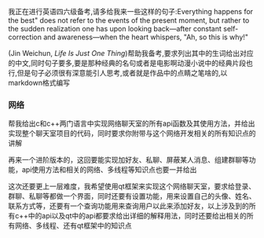我正在进行英语四六级备考,请多给我来一些这样的句子:Everything happens for the best" does not refer to the events of the present moment, but rather to the sudden realization one has upon looking back—after constant self-correction and awareness—when the heart whispers, "Ah, so this is why!"

(Jin Weichun, *Life Is Just One Thing*)帮助我备考,要求列出其中的生词给出对应的中文,同时句子要多,要是那种经典的名句或者是电影啊动漫小说中的经典片段也行,但是句子必须很有深意能引人思考,或者就是作品中的点睛之笔啥的,以markdown格式编写

### 网络
帮我给出c和c++两门语言中实现网络聊天室的所有api函数及其使用方法，并给出实现整个聊天室项目的代码，同时要求你附带与这个网络开发相关的所有知识点的讲解

再来一个进阶版本的，这回要能实现加好友、私聊、屏蔽某人消息、组建群聊等功能，api使用方法和相关的网络、多线程等知识点也要一并给出

这次还要更上一层难度，我希望使用qt框架来实现这个网络聊天室，要求给登录、群聊、私聊等都做一个界面，同时还要有设置功能，用来设置自己的头像、姓名、联系方式等，还要有一个查询功能用来查询用户以此来添加好友，以上涉及到的所有c++中的api以及qt中的api都要求给出详细的解释用法，同时还要给出相关的所有网络、多线程、还有qt框架中的知识点